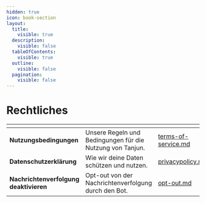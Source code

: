 ```yaml
---
hidden: true
icon: book-section
layout:
  title:
    visible: true
  description:
    visible: false
  tableOfContents:
    visible: true
  outline:
    visible: false
  pagination:
    visible: false
---
```


# Rechtliches

<table data-view="cards" data-full-width="false"><thead><tr><th></th><th></th><th data-hidden data-card-target data-type="content-ref"></th></tr></thead><tbody><tr><td><strong>Nutzungsbedingungen</strong></td><td>Unsere Regeln und Bedingungen für die Nutzung von Tanjun.</td><td><a href="terms-of-service.md">terms-of-service.md</a></td></tr><tr><td><strong>Datenschutzerklärung</strong></td><td>Wie wir deine Daten schützen und nutzen.</td><td><a href="privacypolicy.md">privacypolicy.md</a></td></tr><tr><td><strong>Nachrichtenverfolgung deaktivieren</strong>    </td><td>Opt-out von der Nachrichtenverfolgung durch den Bot.</td><td><a href="docs/opt-out.md">opt-out.md</a></td></tr></tbody></table>
